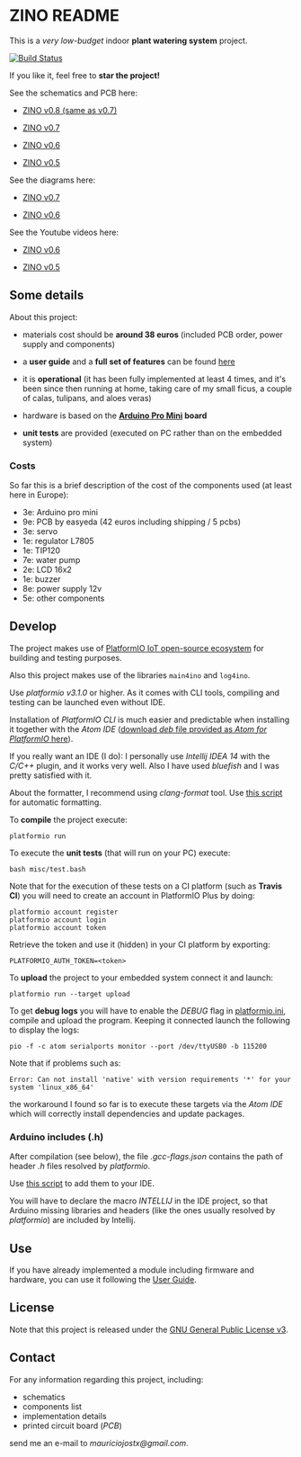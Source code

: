# ZINO README

This is a _very low-budget_ indoor **plant watering system** project. 

[![Build Status](https://api.travis-ci.org/mauriciojost/zino-arduino.svg)](https://travis-ci.org/mauriciojost/zino-arduino)

If you like it, feel free to **star the project!**

See the schematics and PCB here: 

- [ZINO v0.8 (same as v0.7)](https://easyeda.com/mauriciojost/Zino_0_7-83ae540d977c4ccca22baec4ba52e15a)

- [ZINO v0.7](https://easyeda.com/mauriciojost/Zino_0_7-83ae540d977c4ccca22baec4ba52e15a)

- [ZINO v0.6](https://easyeda.com/mauriciojost/Zino_0_6-c71b03df566040c1ab1992ca502e4733)

- [ZINO v0.5](https://easyeda.com/mauriciojost/Zino_0_5-0b7e945594b840929fab59ab73e4050d)

See the diagrams here: 

- [ZINO v0.7](https://www.draw.io/#G0B5MD-6bhZtjBaEVReC0zRE43czA)

- [ZINO v0.6](https://www.draw.io/#G0B5MD-6bhZtjBbkE3azBUQlBPZ00)

See the Youtube videos here: 

- [ZINO v0.6](https://youtu.be/Y1kThF5C82E)

- [ZINO v0.5](https://youtu.be/keEHZ9MFcKU)

## Some details

About this project:

- materials cost should be **around 38 euros** (included PCB order, power supply and components)

- a **user guide** and a **full set of features** can be found [here](USER-GUIDE.md)

- it is **operational** (it has been fully implemented at least 4 times, and it's been since then running at home, taking care of my small ficus, a couple of calas, tulipans, and aloes veras)

- hardware is based on the **[Arduino Pro Mini](https://www.arduino.cc/en/Main/ArduinoBoardProMini) board**

- **unit tests** are provided (executed on PC rather than on the embedded system)

### Costs

So far this is a brief description of the cost of the components used (at least here in Europe): 

-  3e: Arduino pro mini
-  9e: PCB by easyeda (42 euros including shipping / 5 pcbs)
-  3e: servo
-  1e: regulator L7805
-  1e: TIP120
-  7e: water pump
-  2e: LCD 16x2
-  1e: buzzer
-  8e: power supply 12v
-  5e: other components


## Develop

The project makes use of [PlatformIO IoT open-source ecosystem](http://platformio.org/) for building and testing purposes.

Also this project makes use of the libraries `main4ino` and `log4ino`.

Use _platformio v3.1.0_ or higher. As it comes with CLI tools, compiling and testing can be launched even without IDE.

Installation of _PlatformIO CLI_ is much easier and predictable when installing it together with the _Atom IDE_ ([download _deb_ file provided as _Atom for PlatformIO_ here](http://platformio.org/platformio-ide)).

If you really want an IDE (I do): I personally use _Intellij IDEA 14_ with the _C/C++_ plugin, and it works very well. Also I have used _bluefish_ and I was pretty satisfied with it.

About the formatter, I recommend using _clang-format_ tool. Use [this script](misc/format.bash) for automatic formatting.

To **compile** the project execute: 

```
platformio run
```

To execute the **unit tests** (that will run on your PC) execute: 

```
bash misc/test.bash
```

Note that for the execution of these tests on a CI platform (such as **Travis CI**) you will need to
create an account in PlatformIO Plus by doing: 

```
platformio account register
platformio account login
platformio account token
```

Retrieve the token and use it (hidden) in your CI platform by exporting: 

```
PLATFORMIO_AUTH_TOKEN=<token>
```

To **upload** the project to your embedded system connect it and launch: 

```
platformio run --target upload
```

To get **debug logs** you will have to enable the _DEBUG_ flag in [platformio.ini](platformio.ini), compile and upload the program. Keeping it connected launch the following to display the logs:

```
pio -f -c atom serialports monitor --port /dev/ttyUSB0 -b 115200
```

Note that if problems such as: 

```
Error: Can not install 'native' with version requirements '*' for your system 'linux_x86_64'
```
the workaround I found so far is to execute these targets via the _Atom IDE_ which will correctly install dependencies and update packages.

### Arduino includes (.h)

After compilation (see below), the file _.gcc-flags.json_ contains the path of header _.h_ files resolved by _platformio_.

Use [this script](misc/generate-list-of-includes.bash) to add them to your IDE.

You will have to declare the macro _INTELLIJ_ in the IDE project, so that Arduino missing libraries and headers (like the ones usually resolved by _platformio_) are included by Intellij.

## Use

If you have already implemented a module including firmware and hardware, you can use it following the [User Guide](USER-GUIDE.md). 

## License

Note that this project is released under the [GNU General Public License v3](https://www.gnu.org/licenses/gpl.txt). 

## Contact

For any information regarding this project, including:

- schematics
- components list 
- implementation details
- printed circuit board (_PCB_)
 
send me an e-mail to _mauriciojostx@gmail.com_. 

